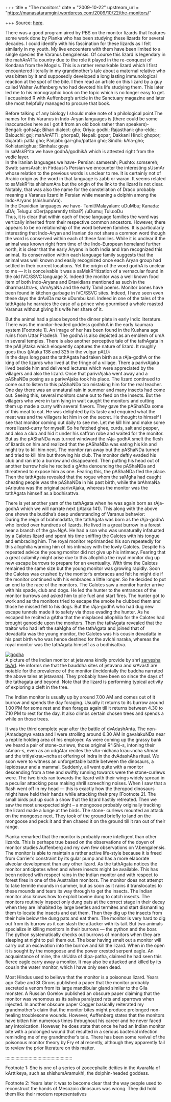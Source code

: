 +++
title = "The monitors"
date = "2009-10-22"
upstream_url = "https://manasataramgini.wordpress.com/2009/10/22/the-monitors/"

+++
Source: [here](https://manasataramgini.wordpress.com/2009/10/22/the-monitors/).

There was a good program aired by PBS on the monitor lizards that
features some work done by Pianka who has been studying these lizards
for several decades. I could identify with his fascination for these
lizards as I felt similarly in my youth. My live encounters with them
have been limited to a single species the Varanus bengalensis. Of course
this lizard is legendary in the mahArATTa country due to the role it
played in the re-conquest of Kondana from the Mogols. This is a rather
remarkable lizard which I first encountered literally in my
grandmother’s tale about a maternal relative who was bitten by it and
supposedly developed a long lasting immunological reaction at the spot
of the bite. I then read an article on this lizard by a guy called
Walter Auffenberg who had devoted his life studying them. This later led
me to his monographic book on the topic which is no longer easy to get.
I acquainted R with Auffenberg’s article in the Sanctuary magazine and
later she most helpfully managed to procure that book.

Before talking of any biology I should make note of a philological
point.The names for this Varanus in Indo-Aryan languages is (there could
be some inaccuracies here as I got it from an old book rather than
speakers)- Bengali: gohsAp; Bihari dialect: gho; Oriya: godhi;
Rajasthani: gho-eldo; Balouchi: goj; mahArATTi: ghorpaD; Nepali: gopar;
Dakkani Hindi: ghopor; Gujarati: patla gho; Panjabi: gar-gho/pattan gho;
Sindhi: kAla-gho; Kohistani:ghua; Simhala: goya  
In saMskR^ita we have godhA/godhikA which is attested right from the
vedic layer.  
In the Iranian languages we have- Persian: samserah; Pushto: somsereh;
Swati: samsArah; in Firdausi’s Persian we encounter the interesting
sUsmAr whose relation to the previous words is unclear to me. It is
certainly not of Arabic origin as the word in that language is zabb or
waran. It seems related to saMskR^ita shishumAra but the origin of the
link to the lizard is not clear. Notably, that was also the name for the
constellation of Draco probably meaning a Varanus lizard in Persian
while meaning a dolphin among the Indo-Aryans (shishumAra).  
In the Dravidian languages we have- Tamil/Malayalam: uDuMbu; Kanada:
uDA; Telugu: oDer(apparently tribal?) /uDumu; Tulu:oDu  
Thus, it is clear that within each of these language families the word
was vertically inherited from their respective common ancestors.
However, there appears to be no relationship of the word between
families. It is particularly interesting that Indo-Aryan and Iranian do
not share a common word though the word is conserved within each of
these families. While it is unclear if the animal was known right from
time of the Indo-European homeland further north, it is clear that the
early Aryans in both India and Iran recognized this animal. Its
conservation within each language family suggests that the animal was
well known and easily recognized once each Aryan group had settled in
their current locations. Yet the origin of the word godhA is unclear to
me — it is conceivable it was a saMskR^itization of a vernacular found
in the old IVC/SSVC language X. Indeed the monitor was a well known food
item of both Indo-Aryans and Dravidians mentioned as such in the
dharmasUtra-s, rAmAyaNa and the early Tamil poems. Monitor bones have
been found in kitchen garbage in IVC/SSVC sites. Indeed, I have seen
even these days the drAviDa make uDumbu kari. Indeed in one of the tales
of the tathAgata he narrates the case of a prince who gourmised a whole
roasted Varanus without giving his wife her share of it.

But the animal had a place beyond the dinner plate in early Indic
literature. There was the monitor-headed goddess godhikA in the early
kaumara system \[Footnote 1\]. An image of her has been found in the
Kushana age ruins from Uttar Pradesh. The godhA is also depicted as an
emblem of umA in several temples. There is also another perceptive tale
of the tathAgata in the pAlI jAtaka which eloquently captures the nature
of lizard. It roughly goes thus (jAtaka 138 and 325 in the vulgar
pALI):  
In the days long past the tathAgata had taken birth as a rAja-godhA or
the king of the lizards who lived at the fringe of a village. There a
parivrAjaka lived beside him and delivered lectures which were
appreciated by the villagers and also the lizard. Once that parivrAjaka
went away and a pAShaNDa posing as a parivrAjaka took his place. The
lizard continued to come out to listen to this pAShaNDa too mistaking
him for the real teacher. One day there was an unnatural rain in summer
and many insects had come out. Seeing this, several monitors came out to
feed on the insects. But the villagers who were in turn lying in wait
caught the monitors and cutting them up made a curry with several
flavors. They gave the pAShaNDa some of this meat to eat. He was
delighted by its taste and enquired what the meat was and the villagers
let him in on the secret. He thought to himself I see that monitor
coming out daily to see me. Let me kill him and make some more
lizard-curry for myself. So he fetched ghee, curds, salt and pepper, and
also a club and hid it under his saffron robe and waited for the
monitor. But as the pAShaNDa was turned windward the rAja-godhA smelt
the flesh of lizards on him and realized that the pAShaNDa was eating
his kin and might try to kill him next. The monitor ran away but the
pAShaNDa turned and tried to kill him but throwing his club. The monitor
deftly evaded his club and ran into a burrow and disappeared. Then
putting his head out of another burrow hole he recited a gAtha
denouncing the pAShaNDa and threatened to expose him as one. Fearing
this, the pAShaNDa fled the place. Then the tathAgata revealed that the
rogue whom the saMgha had caught cheating people was the pAShaNDa in his
past birth, while the brAhmaNa sAriputra was the original parivrAjaka,
whereas the monitor was the tathAgata himself as a bodhisattva.

There is yet another yarn of the tathAgata when he was again born as
rAja-godhA which we will narrate next (jAtaka 141). This along with the
above one shows the buddha’s deep understanding of Varanus behavior:  
During the reign of brahmadatta, the tathAgata was born as the
rAja-godhA who lorded over hundreds of lizards. He lived in a great
burrow in a forest near a branch of the ga\~NgA. He had a son who was
unnaturally infatuated by a Calotes lizard and spent his time sniffing
the Calotes with his tongue and embracing him. The royal monitor
reprimanded his son repeatedly for this allophilia warning him of his
intimacy with the lowly Calotes. Despite his repeated advice the young
monitor did not give up his intimacy. Fearing that a great calamity
might arise due to this allophilia the royal monitor dug up new escape
burrows to prepare for an eventuality. With time the Calotes remained
the same size but the young monitor was growing rapidly. Soon the
Calotes was crushed by the monitor’s embraces and felt he might die if
the monitor continued with his embraces a little longer. So he decided
to put an end to the race of the monitors. The Calotes saw a monitor
hunter arrive with his spade, club and dogs. He led the hunter to the
entrances of the monitor burrows and asked him to pile fuel and start
fires. The hunter got to work and as the monitors tried to escape the
smoke he clubbed them and those he missed fell to his dogs. But the
rAja-godhA who had dug new escape tunnels made it to safety via those
evading the hunter. As he escaped he recited a gAtha that the misplaced
allophilia for the Calotes had brought genocide upon the monitors. Then
the tathAgata revealed that the traitor who had left the saMgha of the
tathAgata and joined that of devadatta was the young monitor, the
Calotes was his cousin devadatta in his past birth who was hence
destined for the avIchi naraka, whereas the royal monitor was the
tathAgata himself as a bodhisattva.

[![godha](https://i0.wp.com/farm3.static.flickr.com/2569/4054244119_509c57ef55.jpg)](http://www.flickr.com/photos/24766652@N05/4054244119/ "godha by somasushma, on Flickr")  
A picture of the Indian monitor at jetavana kindly provide by shrI
[sarvesha tivArI](http://bharatendu.com/). He informs me that the
bauddha sites of jetavana and srAvastI are notable for the prevalence of
the monitor (incidentally the buddha narrated the above tales at
jetavana). They probably have been so since the days of the tathagata
and beyond. Note that the lizard is performing typical activity of
exploring a cleft in the tree.

The Indian monitor is usually up by around 7.00 AM and comes out of it
burrow and spends the day foraging. Usually it returns to its burrow
around 1.00 PM for some rest and then forages again till it returns
between 4.30 to 7.10 PM to rest for the day. It also climbs certain
chosen trees and spends a while on those trees.

It was the third complete year after the battle of dvAdashAnta. The
non-jAmadagnya vatsa and I were strolling around 6.30 AM in gavalakuNDa
near a reptile holding area of his employer. As were coming up the
grassy bank we heard a pair of stone-curlews, those original R^iShi-s,
intoning their sAman-s, even as an udgAtar recites the vAn-nidhana
krau\~ncha sAman and the tritIyakrau\~ncha at offering of indra in the
dvAdashAha ritual. We soon were to witness an unforgettable battle
between the dinosaurs, a lepidosaur and a mammal. Suddenly, all went
quite with a monitor descending from a tree and swiftly running towards
were the stone-curlews were. The two birds ran towards the lizard with
their wings widely spread in a peculiar attacking pose making shrill
screeching noises. When I saw that a flash went off in my head — this is
exactly how the theropod dinosaurs might have held their hands while
attacking their prey \[Footnote 2\]. The small birds put up such a show
that the lizard hastily retreated. Then we saw the most unexpected sight
– a mongoose probably originally tracking the lizard made a lunge at the
birds. The stone- curlews mounted an attack on the mongoose next. They
took of the ground briefly to land on the mongoose and peck it and then
chased it on the ground till it ran out of their range.

Pianka remarked that the monitor is probably more intelligent than other
lizards. This is perhaps true based on the observations of the doyen of
monitor studies Auffenberg and my own few observations on V.bengalensis.
The monitor is able to maintain a rather active life-style because it is
freed from Carrier’s constraint by its gular pump and has a more
elaborate alveolar development than any other lizard. As the tathAgata
notices the monitor anticipates when and where insects might be
available. This has been noticed with respect rains in the Indian
monitor and with respect to forest fires in one of the Australian
monitors. The monitor does not attempt to take termite mounds in summer,
but as soon as it rains it translocates to these mounds and tears its
way through to get the insects. The Indian monitor also knows how to
exploit bovine dung to catch insects. The monitors routinely inspect
only dung pats at the correct stage in their decay when they are
inhabited by large beetles and termites and start dismantling them to
locate the insects and eat them. Then they dig up the insects from their
hole below the dung pats and eat them. The monitor is very hard to dig
out from its burrow as it can slash the attacker with its tail. But two
animals specialize in killing monitors in their burrows — the python and
the boar. The python systematically checks out burrows of monitors when
they are sleeping at night to pull them out. The boar having smelt out a
monitor will carry out an excavation into the burrow and kill the
lizard. When in the open it is sought by the mongoose and the power
crested serpent eagle. An acquaintance of mine, the shUdra of
dIpa-patha, claimed he had seen this fierce eagle carry away a monitor.
It may also be attacked and killed by its cousin the water monitor,
which I have only seen dead.

Most Hindus used to believe that the monitor is a poisonous lizard.
Years ago Gabe and St Girons published a paper that the monitor probably
secreted a venom from its large mandibular gland similar to the Gila
monster. A Russian Gorelov published an obscure paper claiming that the
monitor was venomous as its saliva paralyzed rats and sparrows when
injected. In another obscure paper Cogger basically reiterated my
grandmother’s claim that the monitor bites might produce prolonged
non-healing troublesome wounds. However, Auffenberg states that the
monitors have bitten him numerous times throughout his career and he
never faced any intoxication. However, he does state that once he had an
Indian monitor bite with a prolonged wound that resulted in a serious
bacterial infection reminding me of my grandmother’s tale. There has
been some revival of the poisonous monitor theory by Fry et al recently,
although they apparently fail to review the prior literature on this
matter.

::::::::::::::::::::::::::::::::::::::::::::::::::::

Footnote 1: She is one of a series of zoocephalic deities in the AvaraNa
of kArttikeya, such as shishumAramukhI, the dolphin-headed goddess.

Footnote 2: Years later it was to become clear that the way people used
to reconstruct the hands of Mesozoic dinosaurs was wrong. They did hold
them like their modern representatives

